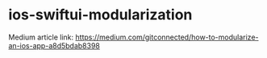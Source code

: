 # ios-swiftui-modularization

Medium article link: https://medium.com/gitconnected/how-to-modularize-an-ios-app-a8d5bdab8398
